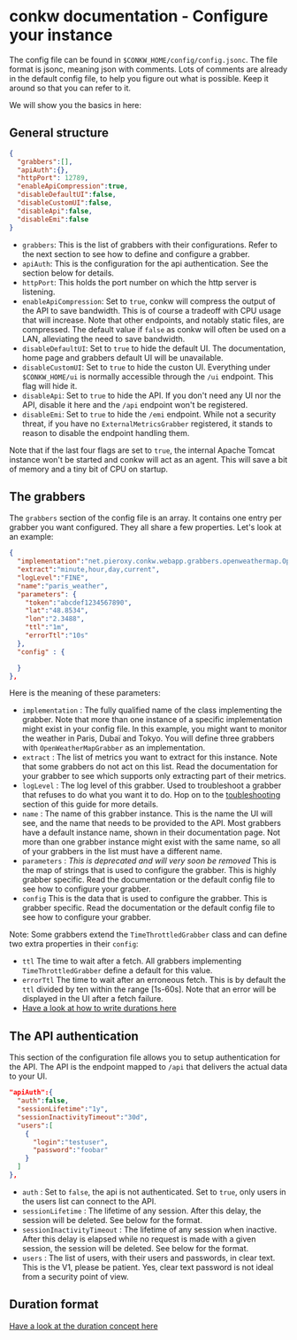 # conkw documentation - Configure your instance

The config file can be found in `$CONKW_HOME/config/config.jsonc`. The file format is jsonc, meaning json with comments. Lots of comments are already in the default config file, to help you figure out what is possible. Keep it around so that you can refer to it.

We will show you the basics in here:

## General structure

```json
{
  "grabbers":[],
  "apiAuth":{},
  "httpPort": 12789,
  "enableApiCompression":true, 
  "disableDefaultUI":false,
  "disableCustomUI":false,
  "disableApi":false,
  "disableEmi":false
}
```

* `grabbers`: This is the list of grabbers with their configurations. Refer to the next section to see how to define and configure a grabber.
* `apiAuth`: This is the configuration for the api authentication. See the section below for details.
* `httpPort`: This holds the port number on which the http server is listening.
* `enableApiCompression`: Set to `true`, conkw will compress the output of the API to save bandwidth. This is of course a tradeoff with CPU usage that will increase. Note that other endpoints, and notably static files, are compressed. The default value if `false` as conkw will often be used on a LAN, alleviating the need to save bandwidth.
* `disableDefaultUI`: Set to `true` to hide the default UI. The documentation, home page and grabbers default UI will be unavailable.
* `disableCustomUI`: Set to `true` to hide the custon UI. Everything under `$CONKW_HOME/ui` is normally accessible through the `/ui` endpoint. This flag will hide it.
* `disableApi`: Set to `true` to hide the API. If you don't need any UI nor the API, disable it here and the `/api` endpoint won't be registered.
* `disableEmi`: Set to `true` to hide the `/emi` endpoint. While not a security threat, if you have no `ExternalMetricsGrabber` registered, it stands to reason to disable the endpoint handling them.

Note that if the last four flags are set to `true`, the internal Apache Tomcat instance won't be started and conkw will act as an agent. This will save a bit of memory and a tiny bit of CPU on startup.

## The grabbers

The `grabbers` section of the config file is an array. It contains one entry per grabber you want configured. They all share a few properties. Let's look at an example:

```json
{
  "implementation":"net.pieroxy.conkw.webapp.grabbers.openweathermap.OpenWeatherMapGrabber",
  "extract":"minute,hour,day,current",
  "logLevel":"FINE",
  "name":"paris_weather",
  "parameters": {
    "token":"abcdef1234567890",
    "lat":"48.8534",
    "lon":"2.3488",
    "ttl":"1m",
    "errorTtl":"10s"
  },
  "config" : {

  }
},
```

Here is the meaning of these parameters:

* `implementation` : The fully qualified name of the class implementing the grabber. Note that more than one instance of a specific implementation might exist in your config file. In this example, you might want to monitor the weather in Paris, Dubaï and Tokyo. You will define three grabbers with `OpenWeatherMapGrabber` as an implementation.
* `extract` : The list of metrics you want to extract for this instance. Note that some grabbers do not act on this list. Read the documentation for your grabber to see which supports only extracting part of their metrics.
* `logLevel` : The log level of this grabber. Used to troubleshoot a grabber that refuses to do what you want it to do. Hop on to the [toubleshooting](TROUBLESHOOT.md) section of this guide for more details.
* `name` : The name of this grabber instance. This is the name the UI will see, and the name that needs to be provided to the API. Most grabbers have a default instance name, shown in their documentation page. Not more than one grabber instance might exist with the same name, so all of your grabbers in the list must have a different name.
* `parameters` : *This is deprecated and will very soon be removed* This is the map of strings that is used to configure the grabber. This is highly grabber specific. Read the documentation or the default config file to see how to configure your grabber.
* `config` This is the data that is used to configure the grabber. This is grabber specific. Read the documentation or the default config file to see how to configure your grabber.

Note: Some grabbers extend the `TimeThrottledGrabber` class and can define two extra properties in their `config`:

* `ttl` The time to wait after a fetch. All grabbers implementing `TimeThrottledGrabber` define a default for this value.
* `errorTtl` The time to wait after an erroneous fetch. This is by default the `ttl` divided by ten within the range [1s-60s]. Note that an error will be displayed in the UI after a fetch failure.
* [Have a look at how to write durations here](CONCEPTS.md)

## The API authentication

This section of the configuration file allows you to setup authentication for the API. The API is the endpoint mapped to `/api` that delivers the actual data to your UI.

```json
"apiAuth":{
  "auth":false,
  "sessionLifetime":"1y",
  "sessionInactivityTimeout":"30d",
  "users":[
    {
      "login":"testuser", 
      "password":"foobar"
    }
  ]
},
```

* `auth` : Set to `false`, the api is not authenticated. Set to `true`, only users in the users list can connect to the API.
* `sessionLifetime` : The lifetime of any session. After this delay, the session will be deleted. See below for the format.
* `sessionInactivityTimeout` : The lifetime of any session when inactive. After this delay is elapsed while no request is made with a given session, the session will be deleted. See below for the format.
* `users` : The list of users, with their users and passwords, in clear text. This is the V1, please be patient. Yes, clear text password is not ideal from a security point of view. 


## Duration format

[Have a look at the duration concept here](CONCEPTS.md)